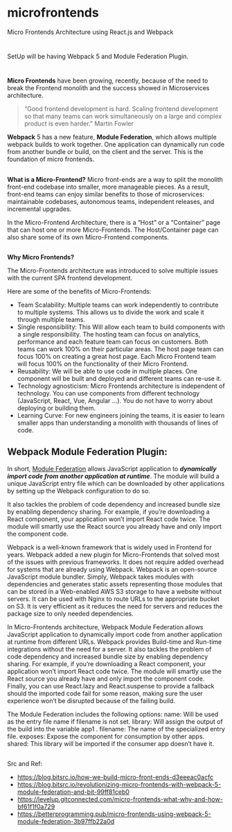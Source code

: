 
# microfrontends
Micro Frontends Architecture using React.js and Webpack

#

 SetUp will be having Webpack 5 and Module Federation Plugin. 

#

**Micro Frontends** have been growing, recently, because of the need to break the Frontend monolith and the success showed in Microservices architecture.

> “Good frontend development is hard. Scaling frontend development so that many teams can work simultaneously on a large and complex product is even harder.” Martin Fowler

**Webpack** 5 has a new feature, **Module Federation**, which allows multiple webpack builds to work together. One application can dynamically run code from another bundle or build, on the client and the server. This is the foundation of micro frontends.

##

**What is a Micro-Frontend?**
Micro front-ends are a way to split the monolith front-end codebase into smaller, more manageable pieces. As a result, front-end teams can enjoy similar benefits to those of microservices: maintainable codebases, autonomous teams, independent releases, and incremental upgrades.

 In the Micro-Frontend Architecture, there is a “Host” or a “Container” page that can host one or more Micro-Frontends. The Host/Container page can also share some of its own Micro-Frontend components.

##
**Why Micro Frontends?**

The Micro-Frontends architecture was introduced to solve multiple issues with the current SPA frontend development.

Here are some of the benefits of Micro-Frontends:
- Team Scalability: Multiple teams can work independently to contribute to multiple systems. This allows us to divide the work and scale it through multiple teams.
- Single responsibility: This Will allow each team to build components with a single responsibility. The hosting team can focus on analytics, performance and each feature team can focus on customers. Both teams can work 100% on their particular areas. The host page team can focus 100% on creating a great host page. Each Micro Frontend team will focus 100% on the functionality of their Micro Frontend.
- Reusability: We will be able to use code in multiple places. One component will be built and deployed and different teams can re-use it.
- Technology agnosticism: Micro Frontends architecture is independent of technology. You can use components from different technology (JavaScript, React, Vue, Angular …). You do not have to worry about deploying or building them.
- Learning Curve: For new engineers joining the teams, it is easier to learn smaller apps than understanding a monolith with thousands of lines of code.


##

## Webpack Module Federation Plugin: 
In short, [Module Federation](https://webpack.js.org/concepts/module-federation/) allows JavaScript application to ***dynamically import code from another application at runtime***. The module will build a unique JavaScript entry file which can be downloaded by other applications by setting up the Webpack configuration to do so.

It also tackles the problem of code dependency and increased bundle size by enabling dependency sharing. For example, if you’re downloading a React component, your application won’t import React code twice. The module will smartly use the React source you already have and only import the component code.

Webpack is a well-known framework that is widely used in Frontend for years. Webpack added a new plugin for Micro-Frontends that solved most of the issues with previous frameworks. It does not require added overhead for systems that are already using Webpack. Webpack is an open-source JavaScript module bundler. Simply, Webpack takes modules with dependencies and generates static assets representing those modules that can be stored in a Web-enabled AWS S3 storage to have a website without servers. It can be used with Nginx to route URLs to the appropriate bucket on S3. It is very efficient as it reduces the need for servers and reduces the package size to only needed dependencies. 

In Micro-Frontends architecture, Webpack Module Federation allows JavaScript application to dynamically import code from another application at runtime from different URLs. Webpack provides Build-time and Run-time integrations without the need for a server. It also tackles the problem of code dependency and increased bundle size by enabling dependency sharing. For example, if you’re downloading a React component, your application won’t import React code twice. The module will smartly use the React source you already have and only import the component code. Finally, you can use React.lazy and React.suspense to provide a fallback should the imported code fail for some reason, making sure the user experience won’t be disrupted because of the failing build.

The Module Federation includes the following options:
name: Will be used as the entry file name if filename is not set.
library: Will assign the output of the build into the variable app1 .
filename: The name of the specialized entry file.
exposes: Expose the component for consumption by other apps.
shared: This library will be imported if the consumer app doesn’t have it.


##
Src and Ref:

- https://blog.bitsrc.io/how-we-build-micro-front-ends-d3eeeac0acfc
- https://blog.bitsrc.io/revolutionizing-micro-frontends-with-webpack-5-module-federation-and-bit-99ff81ceb0
- https://levelup.gitconnected.com/micro-frontends-what-why-and-how-bf61f1f0a729
- https://betterprogramming.pub/micro-frontends-using-webpack-5-module-federation-3b97ffb22a0d
